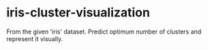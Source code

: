 # iris-cluster-visualization
From the given 'iris' dataset. Predict optimum number of clusters and represent it visually.
